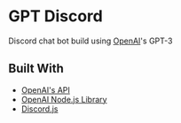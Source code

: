 # GPT Discord

Discord chat bot build using [OpenAI](openai.com)'s GPT-3

## Built With

  - [OpenAI's API](openai.com)
  - [OpenAI Node.js Library](https://github.com/openai/openai-node)
  - [Discord.js](https://github.com/discordjs)